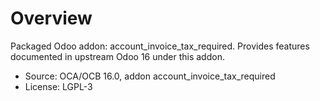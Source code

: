 # Overview

Packaged Odoo addon: account_invoice_tax_required. Provides features documented in upstream Odoo 16 under this addon.

- Source: OCA/OCB 16.0, addon account_invoice_tax_required
- License: LGPL-3
